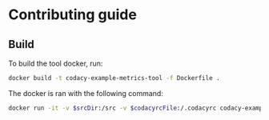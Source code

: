 # Contributing guide

## Build

To build the tool docker, run:

```bash
docker build -t codacy-example-metrics-tool -f Dockerfile .
```

The docker is ran with the following command:

```bash
docker run -it -v $srcDir:/src -v $codacyrcFile:/.codacyrc codacy-example-metrics-tool:<DOCKER_VERSION>
```
